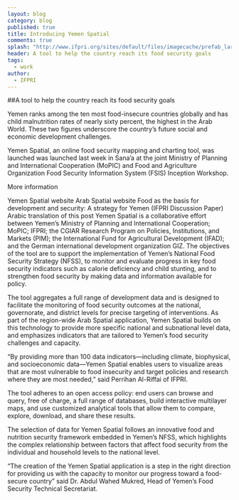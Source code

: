 ```yaml
---
layout: blog
category: blog
published: true
title: Introducing Yemen Spatial
comments: true
splash: "http://www.ifpri.org/sites/default/files/imagecache/prefab_large/yemenspatial_240.png"
header: A tool to help the country reach its food security goals
tags: 
  - work
author: 
  - IFPRI
---
```


##A tool to help the country reach its food security goals

Yemen ranks among the ten most food-insecure countries globally and has child malnutrition rates of nearly sixty percent, the highest in the Arab World. These two figures underscore the country’s future social and economic development challenges.

Yemen Spatial, an online food security mapping and charting tool, was launched was launched last week in Sana’a at the joint Ministry of Planning and International Cooperation (MoPIC) and Food and Agriculture Organization Food Security Information System (FSIS) Inception Workshop.

More information

Yemen Spatial website
Arab Spatial website
Food as the basis for development and security: A strategy for Yemen (IFPRI Discussion Paper)
Arabic translation of this post
Yemen Spatial is a collaborative effort between Yemen’s Ministry of Planning and International Cooperation; MoPIC; IFPRI; the CGIAR Research Program on Policies, Institutions, and Markets (PIM); the International Fund for Agricultural Development (IFAD); and the German international development organization GIZ. The objectives of the tool are to support the implementation of Yemen’s National Food Security Strategy (NFSS), to monitor and evaluate progress in key food security indicators such as calorie deficiency and child stunting, and to strengthen food security by making data and information available for policy.

The tool aggregates a full range of development data and is designed to facilitate the monitoring of food security outcomes at the national, governorate, and district levels for precise targeting of interventions. As part of the region-wide Arab Spatial application, Yemen Spatial builds on this technology to provide more specific national and subnational level data, and emphasizes indicators that are tailored to Yemen’s food security challenges and capacity.

“By providing more than 100 data indicators—including climate, biophysical, and socioeconomic data—Yemen Spatial enables users to visualize areas that are most vulnerable to food insecurity and target policies and research where they are most needed,” said Perrihan Al-Riffai of IFPRI.

The tool adheres to an open access policy: end users can browse and query, free of charge, a full range of databases, build interactive multilayer maps, and use customized analytical tools that allow them to compare, explore, download, and share these results.

The selection of data for Yemen Spatial follows an innovative food and nutrition security framework embedded in Yemen’s NFSS, which highlights the complex relationship between factors that affect food security from the individual and household levels to the national level.

“The creation of the Yemen Spatial application is a step in the right direction for providing us with the capacity to monitor our progress toward a food-secure country” said Dr. Abdul Wahed Mukred, Head of Yemen’s Food Security Technical Secretariat.
